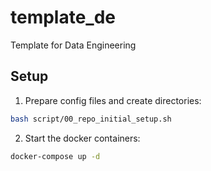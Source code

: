 # template_de
Template for Data Engineering

## Setup
1. Prepare config files and create directories:
```bash
bash script/00_repo_initial_setup.sh
```

2. Start the docker containers:
```bash
docker-compose up -d
```